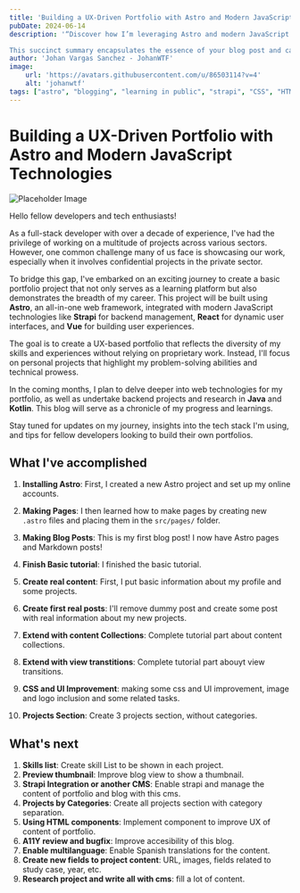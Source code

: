 ```yaml
---
title: 'Building a UX-Driven Portfolio with Astro and Modern JavaScript Technologies'
pubDate: 2024-06-14
description: '“Discover how I’m leveraging Astro and modern JavaScript frameworks to build a UX-centric portfolio that circumvents the challenge of displaying private sector work. Join me as I share my journey, personal projects, and future plans in web and backend development.”

This succinct summary encapsulates the essence of your blog post and can be used as a teaser to entice readers. Feel free to adjust it to your liking!'
author: 'Johan Vargas Sanchez - JohanWTF'
image:
    url: 'https://avatars.githubusercontent.com/u/86503114?v=4'
    alt: 'johanwtf'
tags: ["astro", "blogging", "learning in public", "strapi", "CSS", "HTML", "preact"]
---
```


# Building a UX-Driven Portfolio with Astro and Modern JavaScript Technologies

![Placeholder Image](https://via.placeholder.com/150)

Hello fellow developers and tech enthusiasts!

As a full-stack developer with over a decade of experience, I've had the privilege of working on a multitude of projects across various sectors. However, one common challenge many of us face is showcasing our work, especially when it involves confidential projects in the private sector.

To bridge this gap, I've embarked on an exciting journey to create a basic portfolio project that not only serves as a learning platform but also demonstrates the breadth of my career. This project will be built using **Astro**, an all-in-one web framework, integrated with modern JavaScript technologies like **Strapi** for backend management, **React** for dynamic user interfaces, and **Vue** for building user experiences.

The goal is to create a UX-based portfolio that reflects the diversity of my skills and experiences without relying on proprietary work. Instead, I'll focus on personal projects that highlight my problem-solving abilities and technical prowess.

In the coming months, I plan to delve deeper into web technologies for my portfolio, as well as undertake backend projects and research in **Java** and **Kotlin**. This blog will serve as a chronicle of my progress and learnings.

Stay tuned for updates on my journey, insights into the tech stack I'm using, and tips for fellow developers looking to build their own portfolios.

## What I've accomplished

1. **Installing Astro**: First, I created a new Astro project and set up my online accounts.

2. **Making Pages**: I then learned how to make pages by creating new `.astro` files and placing them in the `src/pages/` folder.

3. **Making Blog Posts**: This is my first blog post! I now have Astro pages and Markdown posts!

4. **Finish Basic tutorial**: I finished the basic tutorial.

5. **Create real content**: First, I put basic information about my profile and some projects.

6. **Create first real posts**: I'll remove dummy post and create some post with real information about my new projects.

7. **Extend with content Collections**: Complete tutorial part about content collections.

8. **Extend with view transtitions**: Complete tutorial part abouyt view transitions.

9. **CSS and UI Improvement**: making some css and UI improvement, image and logo inclusion and some related tasks.

10. **Projects Section**: Create 3 projects section, without categories.


## What's next

1. **Skills list**: Create skill List to be shown in each project.
2. **Preview thumbnail**: Improve blog view to show a thumbnail.
3. **Strapi Integration or another CMS**: Enable strapi and manage the content of portfolio and blog with this cms.
4. **Projects by Categories**: Create all projects section with category separation.
5. **Using HTML components**: Implement component to improve UX of content of portfolio.
6. **A11Y review and bugfix**: Improve accesibility of this blog.
7. **Enable multilanguage**: Enable Spanish translations for the content.
8. **Create new fields to project content**: URL, images, fields related to study case, year, etc.
9. **Research project and write all with cms**: fill a lot of content.